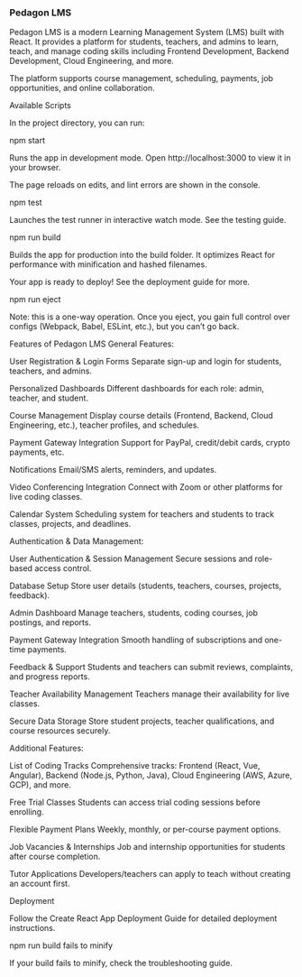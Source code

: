 ### Pedagon LMS

Pedagon LMS is a modern Learning Management System (LMS) built with React. It provides a platform for students, teachers, and admins to learn, teach, and manage coding skills including Frontend Development, Backend Development, Cloud Engineering, and more.

The platform supports course management, scheduling, payments, job opportunities, and online collaboration.

Available Scripts

In the project directory, you can run:

npm start

Runs the app in development mode.
Open http://localhost:3000 to view it in your browser.

The page reloads on edits, and lint errors are shown in the console.

npm test

Launches the test runner in interactive watch mode.
See the testing guide.

npm run build

Builds the app for production into the build folder.
It optimizes React for performance with minification and hashed filenames.

Your app is ready to deploy!
See the deployment guide for more.

npm run eject

Note: this is a one-way operation.
Once you eject, you gain full control over configs (Webpack, Babel, ESLint, etc.), but you can’t go back.

Features of Pedagon LMS
General Features:

User Registration & Login Forms
Separate sign-up and login for students, teachers, and admins.

Personalized Dashboards
Different dashboards for each role: admin, teacher, and student.

Course Management
Display course details (Frontend, Backend, Cloud Engineering, etc.), teacher profiles, and schedules.

Payment Gateway Integration
Support for PayPal, credit/debit cards, crypto payments, etc.

Notifications
Email/SMS alerts, reminders, and updates.

Video Conferencing Integration
Connect with Zoom or other platforms for live coding classes.

Calendar System
Scheduling system for teachers and students to track classes, projects, and deadlines.

Authentication & Data Management:

User Authentication & Session Management
Secure sessions and role-based access control.

Database Setup
Store user details (students, teachers, courses, projects, feedback).

Admin Dashboard
Manage teachers, students, coding courses, job postings, and reports.

Payment Gateway Integration
Smooth handling of subscriptions and one-time payments.

Feedback & Support
Students and teachers can submit reviews, complaints, and progress reports.

Teacher Availability Management
Teachers manage their availability for live classes.

Secure Data Storage
Store student projects, teacher qualifications, and course resources securely.

Additional Features:

List of Coding Tracks
Comprehensive tracks: Frontend (React, Vue, Angular), Backend (Node.js, Python, Java), Cloud Engineering (AWS, Azure, GCP), and more.

Free Trial Classes
Students can access trial coding sessions before enrolling.

Flexible Payment Plans
Weekly, monthly, or per-course payment options.

Job Vacancies & Internships
Job and internship opportunities for students after course completion.

Tutor Applications
Developers/teachers can apply to teach without creating an account first.

Deployment

Follow the Create React App Deployment Guide for detailed deployment instructions.

npm run build fails to minify

If your build fails to minify, check the troubleshooting guide.